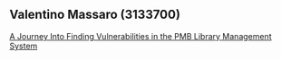## Valentino Massaro (3133700)

[A Journey Into Finding Vulnerabilities in the PMB Library Management System](https://blog.3133700.xyz/pmb-rce.md)
